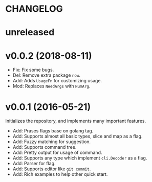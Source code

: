 CHANGELOG
=========

# unreleased

# v0.0.2 (2018-08-11)

* Fix: Fix some bugs.
* Del: Remove extra package `now`.
* Add: Adds `UsageFn` for customizing usage.
* Mod: Replaces `NeedArgs` with `NumArg`.

# v0.0.1 (2016-05-21)

Initializes the repository, and implements many important features.

* Add: Prases flags base on golang tag.
* Add: Supports almost all basic types, slice and map as a flag.
* Add: Fuzzy matching for suggestion.
* Add: Supports command tree.
* Add: Pretty output for usage of command.
* Add: Supports any type which implement `cli.Decoder` as a flag.
* Add: Parser for flag.
* Add: Supports editor like `git commit`.
* Add: Rich examples to help other quick start.
